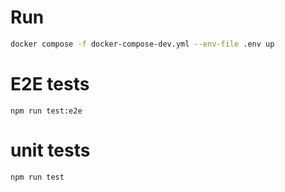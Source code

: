 # Run

```sh
docker compose -f docker-compose-dev.yml --env-file .env up
```

# E2E tests

```
npm run test:e2e
```

# unit tests

```
npm run test
```
